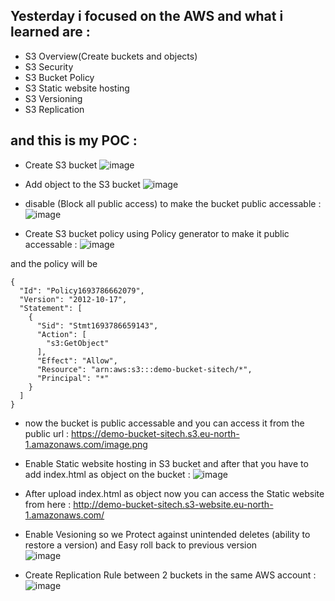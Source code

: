 ## Yesterday i focused on the AWS and what i learned are :
- S3 Overview(Create buckets and objects)
- S3 Security
- S3 Bucket Policy
- S3 Static website hosting
- S3 Versioning
- S3 Replication

## and this is my POC :
- Create S3 bucket
![image](https://github.com/mohannad200210/Sitech-Internship/assets/95110750/cb80f4d3-5082-4a14-b6d5-879c323d1699)
- Add object to the S3 bucket 
![image](https://github.com/mohannad200210/Sitech-Internship/assets/95110750/7cbbdc07-c8d7-4aa4-adb5-3dba1d48ed7a)

- disable (Block all public access) to make the bucket public accessable :
![image](https://github.com/mohannad200210/Sitech-Internship/assets/95110750/67fa5ffb-5cfc-4ef4-92bc-f91bc59d5169)

- Create S3 bucket policy using Policy generator to make it public accessable :
![image](https://github.com/mohannad200210/Sitech-Internship/assets/95110750/d22ce134-e029-45bd-946a-449f359b3a44)

and the policy will be 
```
{
  "Id": "Policy1693786662079",
  "Version": "2012-10-17",
  "Statement": [
    {
      "Sid": "Stmt1693786659143",
      "Action": [
        "s3:GetObject"
      ],
      "Effect": "Allow",
      "Resource": "arn:aws:s3:::demo-bucket-sitech/*",
      "Principal": "*"
    }
  ]
}
```

- now the bucket is public accessable and you can access it from the public url :
https://demo-bucket-sitech.s3.eu-north-1.amazonaws.com/image.png
- Enable Static website hosting in S3 bucket and after that you have to add index.html as object on the bucket :
![image](https://github.com/mohannad200210/Sitech-Internship/assets/95110750/f04e6494-4c9d-4e01-ae70-e147bffa47a6)
- After upload index.html as object now you can access the Static website from here :
http://demo-bucket-sitech.s3-website.eu-north-1.amazonaws.com/

- Enable Vesioning so we Protect against unintended deletes (ability to restore a version) and Easy roll back to previous version  
![image](https://github.com/mohannad200210/Sitech-Internship/assets/95110750/01a67004-cc99-4ecb-b118-7d9d9707376f)

- Create Replication Rule between 2 buckets in the same AWS account :
![image](https://github.com/mohannad200210/Sitech-Internship/assets/95110750/c4590513-a948-474f-86ea-532df793d46f)







